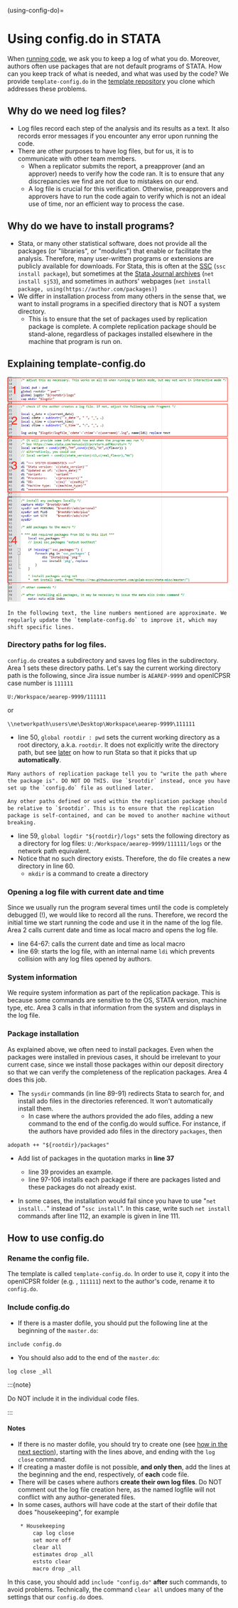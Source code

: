 (using-config-do)=
# Using config.do in STATA

When [running code](running-code-partb), we ask you to keep a log of what you do. Moreover, authors often use packages that are not default programs of STATA. How can you keep track of what is needed, and what was used by the code? We provide `template-config.do` in the [template repository](https://github.com/AEADataEditor/replication-template) you clone which addresses these problems. 

## Why do we need log files?

- Log files record each step of the analysis and its results as a text. It also records error messages if you encounter any error upon running the code.
- There are other purposes to have log files, but for us, it is to communicate with other team members. 
    - When a replicator submits the report, a preapprover (and an approver) needs to verify how the code ran. It is to ensure that any discrepancies we find are not due to mistakes on our end.
    - A log file is crucial for this verification. Otherwise, preapprovers and approvers have to run the code again to verify which is not an ideal use of time, nor an efficient way to process the case.

## Why do we have to install programs?

- Stata, or many other statistical software, does not provide all the packages (or "libraries", or "modules") that enable or facilitate the analysis. Therefore, many user-written programs or extensions are publicly available for downloads. For Stata, this is often at the [SSC](https://ideas.repec.org/s/boc/bocode.html) (`ssc install package`), but sometimes at the [Stata Journal archives](https://www.stata-journal.com/) (`net install sj53`), and sometimes in authors' webpages (`net install package, using(https://author.com/packages)`)
- We differ in installation process from many others in the sense that, we want to install programs in a specified directory that is NOT a system directory.
    - This is to ensure that the set of packages used by replication package is complete. A complete replication package should be stand-alone, regardless of packages installed elsewhere in the machine that program is run on.

## Explaining template-config.do

![template-config.do](images/stata_config.png)

```{note}
In the following text, the line numbers mentioned are approximate. We regularly update the `template-config.do` to improve it, which may shift specific lines.
```

### Directory paths for log files.

`config.do` creates a subdirectory and saves log files in the subdirectory. Area 1 sets these directory paths. Let's say the current working directory path is the following, since Jira issue number is `AEAREP-9999` and openICPSR case number is `111111`

```
U:/Workspace/aearep-9999/111111
```

or

```
\\networkpath\users\me\Desktop\Workspace\aearep-9999\111111
```

- line 50, `global rootdir : pwd` sets the current working directory as a root directory, a.k.a. `rootdir`. It does not explicitly write the directory path, but see [later](right-click-stata) on how to run Stata so that it picks that up **automatically**.

```{warning}
Many authors of replication package tell you to "write the path where the package is". DO NOT DO THIS. Use `$rootdir` instead, once you have set up the `config.do` file as outlined later.
```

```{note}
Any other paths defined or used within the replication package should be relative to `$rootdir`. This is to ensure that the replication package is self-contained, and can be moved to another machine without breaking.
```

- line 59, `global logdir "${rootdir}/logs"` sets the following directory as a directory for log files: `U:/Workspace/aearep-9999/111111/logs` or the network path equivalent.
- Notice that  no such directory exists. Therefore, the do file creates a new directory in line 60.
    - `mkdir` is a command to create a directory 


### Opening a log file with current date and time

Since we usually run the program several times until the code is completely debugged (!), we would like to record all the runs. Therefore, we record the initial time we start running the code and use it in the name of the log file. Area 2 calls current date and time as local macro and opens the log file.

- line 64-67: calls the current date and time as local macro
- line 69: starts the log file, with an internal name `ldi` which prevents collision with any log files opened by authors.

### System information

We require system information as part of the replication package. This is because some commands are sensitive to the OS, STATA version, machine type, etc. Area 3 calls in that information from the system and displays in the log file.

### Package installation

As explained above, we often need to install packages. Even when the packages were installed in previous cases, it should be irrelevant to your current case, since we install those packages within our deposit directory so that we can verify the completeness of the replication packages. Area 4 does this job.

- The `sysdir` commands (in line 89-91) redirects Stata to search for, and install ado files in the directories referenced. It won't automatically install them.
    - In case where the authors provided the ado files, adding a new command to the end of the config.do would suffice. For instance, if the authors have provided ado files in the directory `packages`, then

```
adopath ++ "${rootdir}/packages"
```

- Add list of packages in the quotation marks in **line 37**
    - line 39 provides an example.
    - line 97-106 installs each package if there are packages listed and these packages do not already exist.

- In some cases, the installation would fail since you have to use "`net install..`" instead of "`ssc install`". In this case, write such `net install`  commands after line 112, an example is given in line 111. 


## How to use config.do

### Rename the config file.

The template is called `template-config.do`. In order to use it, copy it into the openICPSR folder (e.g. , `111111`) next to the author's code, rename it to `config.do`.

### Include config.do

- If there is a master dofile, you should put the following line at the beginning of the `master.do`:

```
include config.do
```

- You should also add to the end of the `master.do`:


```
log close _all
```

:::{note}

Do NOT include it in the individual code files.

:::

#### Notes

- If there is no master dofile, you should try to create one (see [how in the next section](create-master)), starting with the lines above, and ending with the `log close` command.
- If creating a master dofile is not possible, **and only then**, add the  lines at the beginning and the end, respectively, of **each** code file.
- There will be cases where authors **create their own log files**. Do NOT comment out the log file creation here, as the named logfile will not conflict with any author-generated files.
- In some cases, authors will have code at the start of their dofile that does "housekeeping", for example

```{stata}
	* Housekeeping
		cap log close		
		set more off
		clear all
		estimates drop _all
		eststo clear	
		macro drop _all
```
In this case, you should add `include "config.do"` **after** such commands, to avoid problems. Technically, the command `clear all` undoes many of the settings that our `config.do` does.
